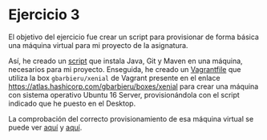 # Ejercicio 3

El objetivo del ejercicio fue crear un script para provisionar de forma básica una máquina virtual para mi proyecto de la asignatura.

Así, he creado un [script](https://github.com/migueldgoncalves/CC_ejercicios/blob/master/Orquestacion/Ejercicio_3_files/script) que instala Java, Git y Maven en una máquina, necesarios para mi proyecto. Enseguida, he creado un [Vagrantfile](https://github.com/migueldgoncalves/CC_ejercicios/blob/master/Orquestacion/Ejercicio_3_files/Vagrantfile) que utiliza la box `gbarbieru/xenial` de Vagrant presente en el enlace https://atlas.hashicorp.com/gbarbieru/boxes/xenial para crear una máquina con sistema operativo Ubuntu 16 Server, provisionándola con el script indicado que he puesto en el Desktop.

La comprobación del correcto provisionamiento de esa máquina virtual se puede ver [aquí](https://github.com/migueldgoncalves/CC_ejercicios/blob/master/Orquestacion/Ejercicio_3_files/Ejercicio_3_1.png) y [aquí](https://github.com/migueldgoncalves/CC_ejercicios/blob/master/Orquestacion/Ejercicio_3_files/Ejercicio_3_2.png).
